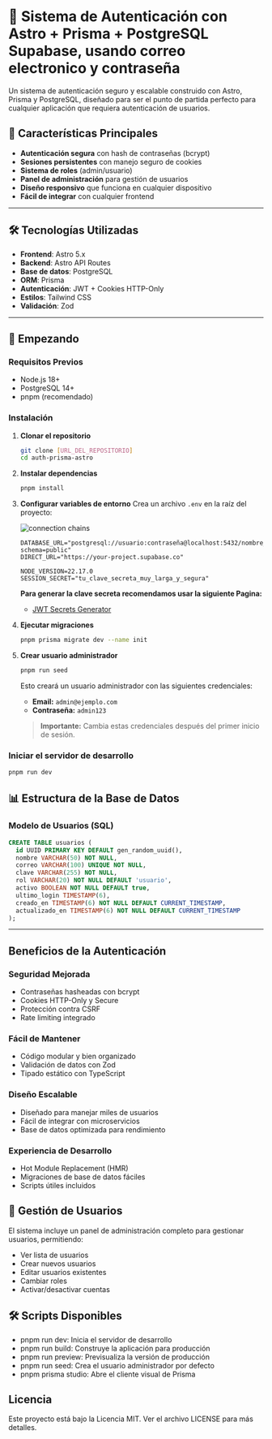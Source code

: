 # 🚀 Sistema de Autenticación con Astro + Prisma + PostgreSQL Supabase, usando correo electronico y contraseña

Un sistema de autenticación seguro y escalable construido con Astro, Prisma y PostgreSQL, diseñado para ser el punto de partida perfecto para cualquier aplicación que requiera autenticación de usuarios.

## 🌟 Características Principales

-   **Autenticación segura** con hash de contraseñas (bcrypt)
-   **Sesiones persistentes** con manejo seguro de cookies
-   **Sistema de roles** (admin/usuario)
-   **Panel de administración** para gestión de usuarios
-   **Diseño responsivo** que funciona en cualquier dispositivo
-   **Fácil de integrar** con cualquier frontend

---

## 🛠️ Tecnologías Utilizadas

-   **Frontend**: Astro 5.x
-   **Backend**: Astro API Routes
-   **Base de datos**: PostgreSQL
-   **ORM**: Prisma
-   **Autenticación**: JWT + Cookies HTTP-Only
-   **Estilos**: Tailwind CSS
-   **Validación**: Zod

---

## 🚀 Empezando

### Requisitos Previos

-   Node.js 18+
-   PostgreSQL 14+
-   pnpm (recomendado)

### Instalación

1.  **Clonar el repositorio**
    ```bash
    git clone [URL_DEL_REPOSITORIO]
    cd auth-prisma-astro
    ```
2.  **Instalar dependencias**
    ```bash
    pnpm install
    ```
3.  **Configurar variables de entorno**
    Crea un archivo `.env` en la raíz del proyecto:

    ![connection chains](https://i.postimg.cc/c1vj6DDB/Supabase-connection.png)

    ```
    DATABASE_URL="postgresql://usuario:contraseña@localhost:5432/nombre_bd?schema=public"
    DIRECT_URL="https://your-project.supabase.co"

    NODE_VERSION=22.17.0
    SESSION_SECRET="tu_clave_secreta_muy_larga_y_segura"

    ```
    **Para generar la clave secreta recomendamos usar la siguiente Pagina:**
     -  [JWT Secrets Generator](https://jwtsecrets.com/#generator)
  

1.  **Ejecutar migraciones**
    ```bash
    pnpm prisma migrate dev --name init
    ```
2.  **Crear usuario administrador**
    ```bash
    pnpm run seed
    ```
    Esto creará un usuario administrador con las siguientes credenciales:
    -   **Email:** `admin@ejemplo.com`
    -   **Contraseña:** `admin123`

    > **Importante:** Cambia estas credenciales después del primer inicio de sesión.

### Iniciar el servidor de desarrollo

```bash
pnpm run dev
```



## 📊 Estructura de la Base de Datos

### Modelo de Usuarios (SQL)

```sql
CREATE TABLE usuarios (
  id UUID PRIMARY KEY DEFAULT gen_random_uuid(),
  nombre VARCHAR(50) NOT NULL,
  correo VARCHAR(100) UNIQUE NOT NULL,
  clave VARCHAR(255) NOT NULL,
  rol VARCHAR(20) NOT NULL DEFAULT 'usuario',
  activo BOOLEAN NOT NULL DEFAULT true,
  ultimo_login TIMESTAMP(6),
  creado_en TIMESTAMP(6) NOT NULL DEFAULT CURRENT_TIMESTAMP,
  actualizado_en TIMESTAMP(6) NOT NULL DEFAULT CURRENT_TIMESTAMP
);
```
---
## Beneficios de la Autenticación
### Seguridad Mejorada
- Contraseñas hasheadas con bcrypt
- Cookies HTTP-Only y Secure
- Protección contra CSRF
- Rate limiting integrado
### Fácil de Mantener
- Código modular y bien organizado
- Validación de datos con Zod
- Tipado estático con TypeScript
### Diseño Escalable
- Diseñado para manejar miles de usuarios
- Fácil de integrar con microservicios
- Base de datos optimizada para rendimiento

### Experiencia de Desarrollo
- Hot Module Replacement (HMR)
- Migraciones de base de datos fáciles
- Scripts útiles incluidos

## 📱 Gestión de Usuarios
El sistema incluye un panel de administración completo para gestionar usuarios, permitiendo:

- Ver lista de usuarios
- Crear nuevos usuarios
- Editar usuarios existentes
- Cambiar roles
- Activar/desactivar cuentas

## 🛠️ Scripts Disponibles
* pnpm run dev: Inicia el servidor de desarrollo
* pnpm run build: Construye la aplicación para producción
* pnpm run preview: Previsualiza la versión de producción
* pnpm run seed: Crea el usuario administrador por defecto
* pnpm prisma studio: Abre el cliente visual de Prisma

## Licencia
Este proyecto está bajo la Licencia MIT. Ver el archivo LICENSE para más detalles.
